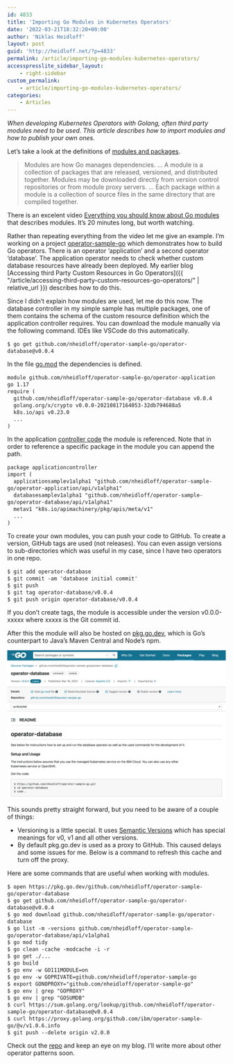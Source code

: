 ```yaml
---
id: 4833
title: 'Importing Go Modules in Kubernetes Operators'
date: '2022-03-21T18:32:20+00:00'
author: 'Niklas Heidloff'
layout: post
guid: 'http://heidloff.net/?p=4833'
permalink: /article/importing-go-modules-kubernetes-operators/
accesspresslite_sidebar_layout:
    - right-sidebar
custom_permalink:
    - article/importing-go-modules-kubernetes-operators/
categories:
    - Articles
---
```


*When developing Kubernetes Operators with Golang, often third party modules need to be used. This article describes how to import modules and how to publish your own ones.*

Let’s take a look at the definitions of [modules and packages](https://go.dev/ref/mod#introduction).

> Modules are how Go manages dependencies. … A module is a collection of packages that are released, versioned, and distributed together. Modules may be downloaded directly from version control repositories or from module proxy servers. … Each package within a module is a collection of source files in the same directory that are compiled together.

There is an excelent video [Everything you should know about Go modules](https://www.youtube.com/watch?v=Z1VhG7cf83M) that describes modules. It’s 20 minutes long, but worth watching.

Rather than repeating everything from the video let me give an example. I’m working on a project [operator-sample-go](https://github.com/nheidloff/operator-sample-go) which demonstrates how to build Go operators. There is an operator ‘application’ and a second operator ‘database’. The application operator needs to check whether custom database resources have already been deployed. My earlier blog [Accessing third Party Custom Resources in Go Operators]({{ "/article/accessing-third-party-custom-resources-go-operators/" | relative_url }}) describes how to do this.

Since I didn’t explain how modules are used, let me do this now. The database controller in my simple sample has multiple packages, one of them contains the schema of the custom resource definition which the application controller requires. You can download the module manually via the following command. IDEs like VSCode do this automatically.

```
$ go get github.com/nheidloff/operator-sample-go/operator-database@v0.0.4
```

In the file [go.mod](https://github.com/nheidloff/operator-sample-go/blob/bb1c97b24ab4d1bcffe7b70db713d6c46ad124ee/operator-application/go.mod) the dependencies is defined.

```
module github.com/nheidloff/operator-sample-go/operator-application
go 1.17
require (
  github.com/nheidloff/operator-sample-go/operator-database v0.0.4
  golang.org/x/crypto v0.0.0-20210817164053-32db794688a5
  k8s.io/api v0.23.0
  ...
)
```

In the application [controller code](https://github.com/nheidloff/operator-sample-go/blob/bb1c97b24ab4d1bcffe7b70db713d6c46ad124ee/operator-application/controllers/application/database.go#L8) the module is referenced. Note that in order to reference a specific package in the module you can append the path.

```
package applicationcontroller
import (
  applicationsamplev1alpha1 "github.com/nheidloff/operator-sample-go/operator-application/api/v1alpha1"
  databasesamplev1alpha1 "github.com/nheidloff/operator-sample-go/operator-database/api/v1alpha1"
  metav1 "k8s.io/apimachinery/pkg/apis/meta/v1"
  ...
)
```

To create your own modules, you can push your code to GitHub. To create a version, GitHub tags are used (not releases). You can even assign versions to sub-directories which was useful in my case, since I have two operators in one repo.

```
$ git add operator-database
$ git commit -am 'database initial commit'
$ git push
$ git tag operator-database/v0.0.4
$ git push origin operator-database/v0.0.4
```

If you don’t create tags, the module is accessible under the version v0.0.0-xxxxx where xxxxx is the Git commit id.

After this the module will also be hosted on [pkg.go.dev](https://pkg.go.dev/github.com/nheidloff/operator-sample-go/operator-database), which is Go’s counterpart to Java’s Maven Central and Node’s npm.

![image](/assets/img/2022/03/Screenshot-2022-03-18-at-07.50.48.png)

This sounds pretty straight forward, but you need to be aware of a couple of things:

- Versioning is a little special. It uses [Semantic Versions](https://github.com/Masterminds/semver) which has special meanings for v0, v1 and all other versions.
- By default pkg.go.dev is used as a proxy to GitHub. This caused delays and some issues for me. Below is a command to refresh this cache and turn off the proxy.

Here are some commands that are useful when working with modules.

```
$ open https://pkg.go.dev/github.com/nheidloff/operator-sample-go/operator-database
$ go get github.com/nheidloff/operator-sample-go/operator-database@v0.0.4
$ go mod download github.com/nheidloff/operator-sample-go/operator-database
$ go list -m -versions github.com/nheidloff/operator-sample-go/operator-database/api/v1alpha1
$ go mod tidy
$ go clean -cache -modcache -i -r
$ go get ./...
$ go build
$ go env -w GO111MODULE=on
$ go env -w GOPRIVATE=github.com/nheidloff/operator-sample-go
$ export GONOPROXY="github.com/nheidloff/operator-sample-go"
$ go env | grep "GOPROXY"
$ go env | grep "GOSUMDB" 
$ curl https://sum.golang.org/lookup/github.com/nheidloff/operator-sample-go/operator-database@v0.0.4 
$ curl https://proxy.golang.org/github.com/ibm/operator-sample-go/@v/v1.0.6.info
$ git push --delete origin v2.0.0
```

Check out the [repo](https://github.com/nheidloff/operator-sample-go) and keep an eye on my blog. I’ll write more about other operator patterns soon.